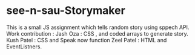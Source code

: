 # see-n-sau-Storymaker
This is a small JS assignment which tells random story using sppech API. 
Work contribution : 
Jash Oza : CSS , and coded  arrays to generate story.
Kush Patel : CSS and Speak now function
Zeel Patel : HTML and EventListners.
